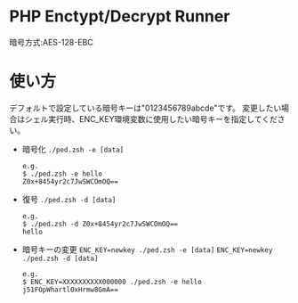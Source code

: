 # PHP Enctypt/Decrypt Runner
暗号方式:AES-128-EBC

# 使い方
デフォルトで設定している暗号キーは"0123456789abcde"です。
変更したい場合はシェル実行時、ENC_KEY環境変数に使用したい暗号キーを指定してください。
- 暗号化
   `./ped.zsh -e [data]`
   ```
   e.g.
   $ ./ped.zsh -e hello
   Z0x+8454yr2c7JwSWCOmOQ==
   ```

- 復号
   `./ped.zsh -d [data]`
   ```
   e.g.
   $ ./ped.zsh -d Z0x+8454yr2c7JwSWCOmOQ==
   hello
   ```

- 暗号キーの変更
   `ENC_KEY=newkey ./ped.zsh -e [data]`
   `ENC_KEY=newkey ./ped.zsh -d [data]`
   ```
   e.g.
   $ ENC_KEY=XXXXXXXXXX000000 ./ped.zsh -e hello
   j51FOpWhartl0xHrmw8GmA==
   ```
